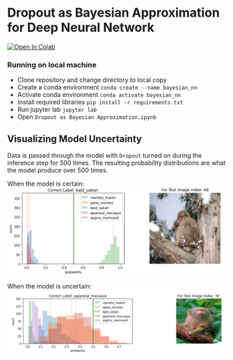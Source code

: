 # Dropout as Bayesian Approximation for Deep Neural Network

[![Open In Colab](https://colab.research.google.com/assets/colab-badge.svg)](https://colab.research.google.com/github/ArkAung/dropout_bayesian_nn)

### Running on local machine

* Clone repository and change directory to local copy
* Create a conda environment `conda create --name bayesian_nn`
* Activate conda environment `conda activate bayesian_nn`
* Install required libraries `pip install -r requirements.txt`
* Run jupyter lab `jupyter lab`
* Open `Dropout as Bayesian Approximation.ipynb`

## Visualizing Model Uncertainty

Data is passed through the model with `Dropout` turned on 
during the inference step for 500 times. The resulting 
probability distributions are what the model produce over 
500 times.

When the model is certain:
![Certain](assets/certain.png)

When the model is uncertain:
![Uncertain](assets/uncertain.png)
